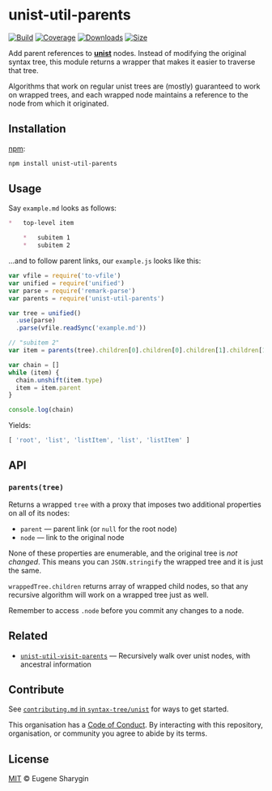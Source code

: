 # unist-util-parents

[![Build][build-badge]][build]
[![Coverage][coverage-badge]][coverage]
[![Downloads][downloads-badge]][downloads]
[![Size][size-badge]][size]

Add parent references to [**unist**][unist] nodes.
Instead of modifying the original syntax tree, this module returns a wrapper
that makes it easier to traverse that tree.

Algorithms that work on regular unist trees are (mostly) guaranteed to work on
wrapped trees, and each wrapped node maintains a reference to the node from
which it originated.

## Installation

[npm][]:

```bash
npm install unist-util-parents
```

## Usage

Say `example.md` looks as follows:

```markdown
*   top-level item

    *   subitem 1
    *   subitem 2
```

...and to follow parent links, our `example.js` looks like this:

```javascript
var vfile = require('to-vfile')
var unified = require('unified')
var parse = require('remark-parse')
var parents = require('unist-util-parents')

var tree = unified()
  .use(parse)
  .parse(vfile.readSync('example.md'))

// "subitem 2"
var item = parents(tree).children[0].children[0].children[1].children[1]

var chain = []
while (item) {
  chain.unshift(item.type)
  item = item.parent
}

console.log(chain)
```

Yields:

```javascript
[ 'root', 'list', 'listItem', 'list', 'listItem' ]
```

## API

### `parents(tree)`

Returns a wrapped `tree` with a proxy that imposes two additional properties on
all of its nodes:

*   `parent` — parent link (or `null` for the root node)
*   `node` — link to the original node

None of these properties are enumerable, and the original tree is *not changed*.
This means you can `JSON.stringify` the wrapped tree and it is just the same.

`wrappedTree.children` returns array of wrapped child nodes, so that any
recursive algorithm will work on a wrapped tree just as well.

Remember to access `.node` before you commit any changes to a node.

## Related

*   [`unist-util-visit-parents`][unist-util-visit-parents]
    — Recursively walk over unist nodes, with ancestral information

## Contribute

See [`contributing.md` in `syntax-tree/unist`][contributing] for ways to get
started.

This organisation has a [Code of Conduct][coc].  By interacting with this
repository, organisation, or community you agree to abide by its terms.

## License

[MIT][license] © Eugene Sharygin

<!-- Definitions -->

[build-badge]: https://img.shields.io/travis/syntax-tree/unist-util-parents.svg

[build]: https://travis-ci.org/syntax-tree/unist-util-parents

[coverage-badge]: https://img.shields.io/codecov/c/github/syntax-tree/unist-util-parents.svg

[coverage]: https://codecov.io/github/syntax-tree/unist-util-parents

[downloads-badge]: https://img.shields.io/npm/dm/unist-util-parents.svg

[downloads]: https://www.npmjs.com/package/unist-util-parents

[size-badge]: https://img.shields.io/bundlephobia/minzip/unist-util-parents.svg

[size]: https://bundlephobia.com/result?p=unist-util-parents

[npm]: https://docs.npmjs.com/cli/install

[license]: license

[contributing]: https://github.com/syntax-tree/unist/blob/master/contributing.md

[coc]: https://github.com/syntax-tree/unist/blob/master/code-of-conduct.md

[unist]: https://github.com/syntax-tree/unist

[unist-util-visit-parents]: https://github.com/syntax-tree/unist-util-visit-parents

